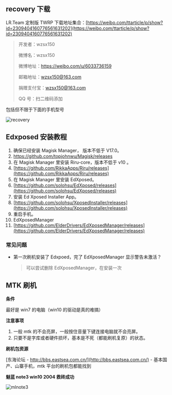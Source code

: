 ## recovery 下载

LR.Team 定制版 TWRP 下载地址集合：[https://weibo.com/ttarticle/p/show?id=2309404160776561631202](https://weibo.com/ttarticle/p/show?id=2309404160776561631202)

> 开发者：wzsx150
>
> 微博名：wzsx150
>
> 微博地址：https://weibo.com/u/6033736159
>
> 邮箱地址：wzsx150@163.com
>
> 捐赠支付宝：wzsx150@163.com
>
> QQ 号：扫二维码添加

包括但不限于下面的手机型号

![recovery](https://image.yoouu.cn/sunseekerx/interest/recovery.png)

## Edxposed 安装教程

1. 确保已经安装 Magisk Manager， 版本不低于 V17.0。
2. [https://github.com/topjohnwu/Magisk/releases ](https://github.com/topjohnwu/Magisk/releases)
3. 在 Magisk Manager 里安装 Riru-core，版本不低于 v10 。
4. [https://github.com/RikkaApps/Riru/releases](https://github.com/RikkaApps/Riru/releases)
5. 在 Magisk Manager 里安装 EdXposed。
6. [https://github.com/solohsu/EdXposed/releases](https://github.com/solohsu/EdXposed/releases)
7. 安装 Ed Xposed Installer App。
8. [https://github.com/solohsu/XposedInstaller/releases](https://github.com/solohsu/XposedInstaller/releases)
9. 重启手机。
10. EdXposedManager
11. [https://github.com/ElderDrivers/EdXposedManager/releases](https://github.com/ElderDrivers/EdXposedManager/releases)

### 常见问题

- 第一次刷机安装了 Edxpoed，完了 EdXposedManager 显示警告未激活？

  > 可以尝试删除 EdXposedManager，在安装一次

## MTK 刷机

**条件**

最好是 win7 的电脑（win10 的驱动是真的难搞）

**注意事项**

1. 一般 mtk 的不会亮屏，一般按住音量下键连接电脑就不会亮屏。
2. 只要不是字库或者硬件损坏，基本是不死（都能刷机复原）的状态。

**刷机包资源**

[东海论坛 - http://bbs.eastsea.com.cn/](http://bbs.eastsea.com.cn/) - 基本国产、山寨手机，mtk 平台的刷机包都能找到

**魅蓝 note3 win10 2004 救砖成功**

![mlnote3](https://image.yoouu.cn/sunseekerx/interest/mtk.png)
